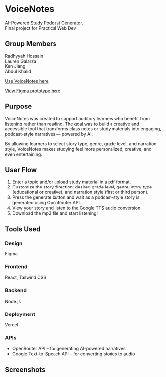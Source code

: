 # VoiceNotes
AI-Powered Study Podcast Generator. <br/>
Final project for Practical Web Dev

## Group Members
Radhyyah Hossain <br/>
Lauren Galarza <br/>
Ken Jiang <br/>
Abdul Khalid <br/>

[Use VoiceNotes here](https://voice-notes-fawn.vercel.app)

[View Figma prototype here](https://www.figma.com/proto/dIgUuGjLUCjsIxdum1SX9A/VoiceNotes?node-id=2-3&t=SyLhFOqFVQMeCxl8-1&starting-point-node-id=2%3A3&content-scaling=responsive)


## Purpose
VoiceNotes was created to support auditory learners who benefit from listening rather than reading. The goal was to build a creative and accessible tool that transforms class notes or study materials into engaging, podcast-style narratives — powered by AI.

By allowing learners to select story type, genre, grade level, and narration style, VoiceNotes makes studying feel more personalized, creative, and even entertaining.

## User Flow
1. Enter a topic and/or upload study material in a pdf format.
2. Customize the story direction: desired grade level, genre, story type (educational or creative), and narration style (first or third person).
3. Press the generate button and wait as a podcast-style story is generated using OpenRouter API.
4. View your story and listen to the Google TTS audio conversion.
5. Download the mp3 file and start listening!
   
## Tools Used
### Design
Figma
### Frontend
React, Tailwind CSS
### Backend
Node.js
### Deployment
Vercel
### APIs
- OpenRouter API – for generating AI-powered narratives
- Google Text-to-Speech API – for converting stories to audio

## Screenshots

   
